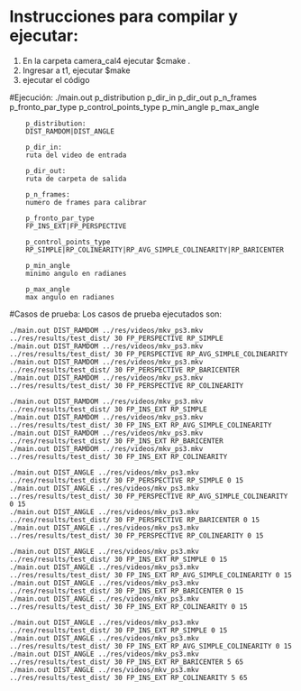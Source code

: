 # Instrucciones para compilar y ejecutar:
1. En la carpeta camera_cal4 ejecutar $cmake .
2. Ingresar a t1, ejecutar $make
3. ejecutar el código

#Ejecución: 
		./main.out p_distribution p_dir_in p_dir_out p_n_frames p_fronto_par_type p_control_points_type p_min_angle p_max_angle

		p_distribution:
		DIST_RAMDOM|DIST_ANGLE

		p_dir_in:
		ruta del video de entrada

		p_dir_out:
		ruta de carpeta de salida

		p_n_frames:
		numero de frames para calibrar

		p_fronto_par_type
		FP_INS_EXT|FP_PERSPECTIVE

		p_control_points_type
		RP_SIMPLE|RP_COLINEARITY|RP_AVG_SIMPLE_COLINEARITY|RP_BARICENTER

		p_min_angle
		minimo angulo en radianes

		p_max_angle
		max angulo en radianes

#Casos de prueba:
Los casos de prueba ejecutados son:

	./main.out DIST_RAMDOM ../res/videos/mkv_ps3.mkv ../res/results/test_dist/ 30 FP_PERSPECTIVE RP_SIMPLE
	./main.out DIST_RAMDOM ../res/videos/mkv_ps3.mkv ../res/results/test_dist/ 30 FP_PERSPECTIVE RP_AVG_SIMPLE_COLINEARITY
	./main.out DIST_RAMDOM ../res/videos/mkv_ps3.mkv ../res/results/test_dist/ 30 FP_PERSPECTIVE RP_BARICENTER
	./main.out DIST_RAMDOM ../res/videos/mkv_ps3.mkv ../res/results/test_dist/ 30 FP_PERSPECTIVE RP_COLINEARITY

	./main.out DIST_RAMDOM ../res/videos/mkv_ps3.mkv ../res/results/test_dist/ 30 FP_INS_EXT RP_SIMPLE
	./main.out DIST_RAMDOM ../res/videos/mkv_ps3.mkv ../res/results/test_dist/ 30 FP_INS_EXT RP_AVG_SIMPLE_COLINEARITY
	./main.out DIST_RAMDOM ../res/videos/mkv_ps3.mkv ../res/results/test_dist/ 30 FP_INS_EXT RP_BARICENTER
	./main.out DIST_RAMDOM ../res/videos/mkv_ps3.mkv ../res/results/test_dist/ 30 FP_INS_EXT RP_COLINEARITY

	./main.out DIST_ANGLE ../res/videos/mkv_ps3.mkv ../res/results/test_dist/ 30 FP_PERSPECTIVE RP_SIMPLE 0 15
	./main.out DIST_ANGLE ../res/videos/mkv_ps3.mkv ../res/results/test_dist/ 30 FP_PERSPECTIVE RP_AVG_SIMPLE_COLINEARITY 0 15
	./main.out DIST_ANGLE ../res/videos/mkv_ps3.mkv ../res/results/test_dist/ 30 FP_PERSPECTIVE RP_BARICENTER 0 15
	./main.out DIST_ANGLE ../res/videos/mkv_ps3.mkv ../res/results/test_dist/ 30 FP_PERSPECTIVE RP_COLINEARITY 0 15

	./main.out DIST_ANGLE ../res/videos/mkv_ps3.mkv ../res/results/test_dist/ 30 FP_INS_EXT RP_SIMPLE 0 15
	./main.out DIST_ANGLE ../res/videos/mkv_ps3.mkv ../res/results/test_dist/ 30 FP_INS_EXT RP_AVG_SIMPLE_COLINEARITY 0 15
	./main.out DIST_ANGLE ../res/videos/mkv_ps3.mkv ../res/results/test_dist/ 30 FP_INS_EXT RP_BARICENTER 0 15
	./main.out DIST_ANGLE ../res/videos/mkv_ps3.mkv ../res/results/test_dist/ 30 FP_INS_EXT RP_COLINEARITY 0 15

	./main.out DIST_ANGLE ../res/videos/mkv_ps3.mkv ../res/results/test_dist/ 30 FP_INS_EXT RP_SIMPLE 0 15
	./main.out DIST_ANGLE ../res/videos/mkv_ps3.mkv ../res/results/test_dist/ 30 FP_INS_EXT RP_AVG_SIMPLE_COLINEARITY 0 15
	./main.out DIST_ANGLE ../res/videos/mkv_ps3.mkv ../res/results/test_dist/ 30 FP_INS_EXT RP_BARICENTER 5 65
	./main.out DIST_ANGLE ../res/videos/mkv_ps3.mkv ../res/results/test_dist/ 30 FP_INS_EXT RP_COLINEARITY 5 65
